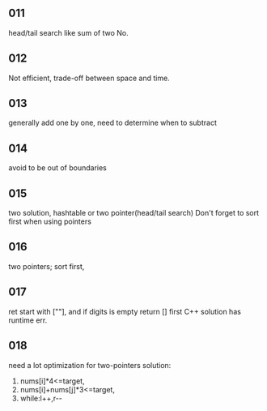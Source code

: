 ## 011
head/tail search like sum of two No.
 
## 012
Not efficient, trade-off between space and time.

## 013
generally add one by one, need to determine when to subtract

## 014
avoid to be out of boundaries

## 015
two solution, hashtable or two pointer(head/tail search)
Don't forget to sort first when using pointers

## 016
two pointers;  sort first,

## 017
ret start with [""], and if digits is empty return [] first
C++ solution has runtime err.

## 018
 need  a lot optimization for two-pointers solution:  
 
 1. nums[i]\*4<=target,
 2. nums[i]+nums[j]\*3<=target,
 3. while:l++,r--
 
